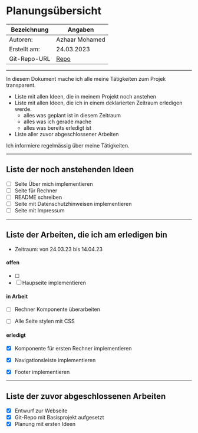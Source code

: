 # <Projekt> Planungsübersicht

| Bezeichnung    | Angaben        |
| -------------- | ---------------|
| Autoren:       | Azhaar Mohamed |
| Erstellt am:   | 24.03.2023     |
| Git-Repo-URL   | [Repo](https://github.com/azhaarmohamed20/versicherungsrechner) |

---

In diesem Dokument mache ich alle meine Tätigkeiten zum Projek transparent.

* Liste mit allen Ideen, die in meinem Projekt noch anstehen
* Liste mit allen Ideen, die ich in einem deklarierten Zeitraum erledigen werde.
   * alles was geplant ist in diesem Zeitraum
   * alles was ich gerade mache
   * alles was bereits erledigt ist
* Liste aller zuvor abgeschlossener Arbeiten
   
Ich informiere regelmässig über meine Tätigkeiten.

   
---

## Liste der noch anstehenden Ideen

* [ ] Seite Über mich implementieren
* [ ] Seite für Rechner
* [ ] README schreiben
* [ ] Seite mit Datenschutzhinweisen implementieren
* [ ] Seite mit Impressum

---

## Liste der Arbeiten, die ich am erledigen bin

* Zeitraum: von 24.03.23 bis 14.04.23

#### offen

* [ ] 
* [ ] Haupseite implementieren

#### in Arbeit

* [ ] Rechner Komponente überarbeiten
* [ ] Alle Seite stylen mit CSS


#### erledigt

* [x] Komponente für ersten Rechner implementieren
* [x] Navigationsleiste implementieren
* [x] Footer implementieren


---

## Liste der zuvor abgeschlossenen Arbeiten

* [x] Entwurf zur Webseite
* [x] Git-Repo mit Basisprojekt aufgesetzt
* [x] Planung mit ersten Ideen
